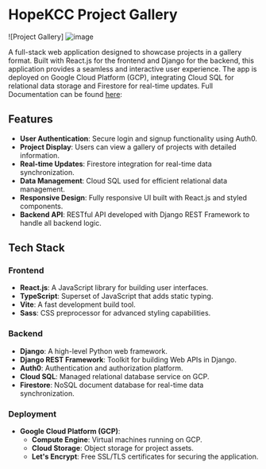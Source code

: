 # HopeKCC Project Gallery

![Project Gallery]
![image](https://github.com/user-attachments/assets/6d78dd25-ac76-4e06-8569-4e29aad95bc4)


A full-stack web application designed to showcase projects in a gallery format. Built with React.js for the frontend and Django for the backend, this application provides a seamless and interactive user experience. The app is deployed on Google Cloud Platform (GCP), integrating Cloud SQL for relational data storage and Firestore for real-time updates. Full Documentation can be found [here]([url](https://docs.google.com/document/d/1DFvpC6HaP0BZCbFuoJSiUDWjZw581jH_6HWSwFUEGkI/edit#heading=h.gho0deaf3vpn)): 

## Features

- **User Authentication**: Secure login and signup functionality using Auth0.
- **Project Display**: Users can view a gallery of projects with detailed information.
- **Real-time Updates**: Firestore integration for real-time data synchronization.
- **Data Management**: Cloud SQL used for efficient relational data management.
- **Responsive Design**: Fully responsive UI built with React.js and styled components.
- **Backend API**: RESTful API developed with Django REST Framework to handle all backend logic.

## Tech Stack

### Frontend
- **React.js**: A JavaScript library for building user interfaces.
- **TypeScript**: Superset of JavaScript that adds static typing.
- **Vite**: A fast development build tool.
- **Sass**: CSS preprocessor for advanced styling capabilities.

### Backend
- **Django**: A high-level Python web framework.
- **Django REST Framework**: Toolkit for building Web APIs in Django.
- **Auth0**: Authentication and authorization platform.
- **Cloud SQL**: Managed relational database service on GCP.
- **Firestore**: NoSQL document database for real-time data synchronization.

### Deployment
- **Google Cloud Platform (GCP)**: 
  - **Compute Engine**: Virtual machines running on GCP.
  - **Cloud Storage**: Object storage for project assets.
  - **Let's Encrypt**: Free SSL/TLS certificates for securing the application.



